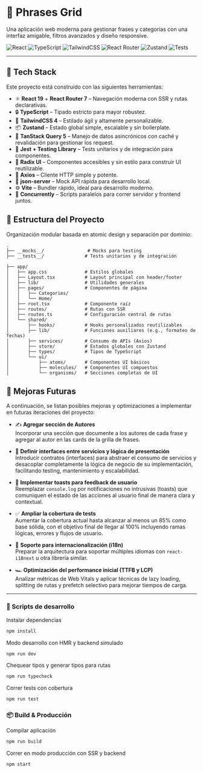 # 🧠 Phrases Grid

Una aplicación web moderna para gestionar frases y categorías con una interfaz amigable, filtros avanzados y diseño responsive.

![React](https://img.shields.io/badge/React-19.1.0-61dafb?logo=react)
![TypeScript](https://img.shields.io/badge/TypeScript-5.8-blue?logo=typescript)
![TailwindCSS](https://img.shields.io/badge/TailwindCSS-4.1-38b2ac?logo=tailwindcss)
![React Router](https://img.shields.io/badge/React_Router-7.5-red?logo=reactrouter)
![Zustand](https://img.shields.io/badge/Zustand-5.0.5-yellow)
![Tests](https://img.shields.io/badge/Tests-Passing-brightgreen?logo=jest)

---

## 🚀 Tech Stack

Este proyecto está construido con las siguientes herramientas:

- ⚛️ **React 19** + **React Router 7** – Navegación moderna con SSR y rutas declarativas.
- 🔒 **TypeScript** – Tipado estricto para mayor robustez.
- 🎨 **TailwindCSS 4** – Estilado ágil y altamente personalizable.
- 📦 **Zustand** – Estado global simple, escalable y sin boilerplate.
- 🔄 **TanStack Query 5** – Manejo de datos asincrónicos con caché y revalidación para gestionar los request.
- 🧪 **Jest + Testing Library** – Tests unitarios y de integración para componentes.
- 🧩 **Radix UI** – Componentes accesibles y sin estilo para construir UI reutilizable.
- 📡 **Axios** – Cliente HTTP simple y potente.
- 🧪 **json-server** – Mock API rápida para desarrollo local.
- ⚙️ **Vite** – Bundler rápido, ideal para desarrollo moderno.
- 🔁 **Concurrently** – Scripts paralelos para correr servidor y frontend juntos.

## 📁 Estructura del Proyecto
Organización modular basada en atomic design y separación por dominio:


```
.
├── __mocks__/                # Mocks para testing
├── __tests__/               # Tests unitarios y de integración

├── app/
│   ├── app.css              # Estilos globales
│   ├── Layout.tsx           # Layout principal con header/footer
│   ├── lib/                 # Utilidades generales
│   ├── pages/               # Componentes de página
│   │   ├── Categories/
│   │   └── Home/
│   ├── root.tsx             # Componente raíz
│   ├── routes/              # Rutas con SSR
│   ├── routes.ts            # Configuración central de rutas
│   └── shared/
│       ├── hooks/           # Hooks personalizados reutilizables
│       ├── lib/             # Funciones auxiliares (e.g., formateo de fechas)
│       ├── services/        # Consumo de APIs (Axios)
│       ├── store/           # Estados globales con Zustand
│       ├── types/           # Tipos de TypeScript
│       └── ui/
│           ├── atoms/       # Componentes UI básicos
│           ├── molecules/   # Componentes UI compuestos
│           └── organisms/   # Secciones completas de UI
```

## 🔮 Mejoras Futuras

A continuación, se listan posibles mejoras y optimizaciones a implementar en futuras iteraciones del proyecto:

- ✍️ **Agregar sección de Autores**  
  Incorporar una sección que documente a los autores de cada frase y agregar al autor en las cards de la grilla de frases.

- 🧩 **Definir interfaces entre servicios y lógica de presentación**  
  Introducir contratos (interfaces) para abstraer el consumo de servicios y desacoplar completamente la lógica de negocio de su implementación, facilitando testing, mantenimiento y escalabilidad.

- 🔔 **Implementar toasts para feedback de usuario**  
  Reemplazar `console.log` por notificaciones no intrusivas (toasts) que comuniquen el estado de las acciones al usuario final de manera clara y contextual.

- ✅ **Ampliar la cobertura de tests**  
  Aumentar la cobertura actual hasta alcanzar al menos un 85% como base sólida, con el objetivo final de llegar al 100% incluyendo ramas lógicas, errores y flujos de usuario.

- 🧼 **Soporte para internacionalización (i18n)**  
  Preparar la arquitectura para soportar múltiples idiomas con `react-i18next` u otra librería similar.

- 🏎️ **Optimización del performance inicial (TTFB y LCP)**  
  Analizar métricas de Web Vitals y aplicar técnicas de lazy loading, splitting de rutas y prefetch selectivo para mejorar tiempos de carga.
---


### 🔧 Scripts de desarrollo 

Instalar dependencias

```bash 
npm install
```

Modo desarrollo con HMR y backend simulado

```bash 
npm run dev
```

Chequear tipos y generar tipos para rutas

```bash 
npm run typecheck
```

Correr tests con cobertura

```bash 
npm run test
```

### 📦 Build & Producción
Compilar aplicación

```bash 
npm run build
```

Correr en modo producción con SSR y backend

```bash 
npm start
```
